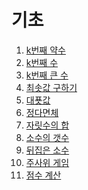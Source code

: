 기초
===

1. [k번째 약수](https://github.com/vive0508/TIL/blob/main/Algorithm_practice/Basic/k%EB%B2%88%EC%A7%B8%20%EC%95%BD%EC%88%98.md)   
2. [k번째 수](https://github.com/vive0508/TIL/blob/main/Algorithm_practice/Basic/k%EB%B2%88%EC%A7%B8%20%EC%88%98.md)   
3. [k번째 큰 수](https://github.com/vive0508/TIL/blob/main/Algorithm_practice/Basic/k%EB%B2%88%EC%A7%B8%20%ED%81%B0%20%EC%88%98.md)   
4. [최솟값 구하기](https://github.com/vive0508/TIL/blob/main/Algorithm_practice/Basic/%EC%B5%9C%EC%86%9F%EA%B0%92%20%EA%B5%AC%ED%95%98%EA%B8%B0.md)   
5. [대푯값](https://github.com/vive0508/TIL/blob/main/Algorithm_practice/Basic/%EB%8C%80%ED%91%AF%EA%B0%92.md)   
6. [정다면체](https://github.com/vive0508/TIL/blob/main/Algorithm_practice/Basic/%EC%A0%95%EB%8B%A4%EB%A9%B4%EC%B2%B4.md)   
7. [자릿수의 합](https://github.com/vive0508/TIL/blob/main/Algorithm_practice/Basic/%EC%9E%90%EB%A6%BF%EC%88%98%EC%9D%98%20%ED%95%A9.md)   
8. [소수의 갯수](https://github.com/vive0508/TIL/blob/main/Algorithm_practice/Basic/%EC%86%8C%EC%88%98%EC%9D%98%20%EA%B0%AF%EC%88%98.md)   
9. [뒤집은 소수](https://github.com/vive0508/TIL/blob/main/Algorithm_practice/Basic/%EB%92%A4%EC%A7%91%EC%9D%80%20%EC%86%8C%EC%88%98.md)   
10. [주사위 게임](https://github.com/vive0508/TIL/blob/main/Algorithm_practice/Basic/%EC%A3%BC%EC%82%AC%EC%9C%84%20%EA%B2%8C%EC%9E%84.md)   
11. [점수 계산](https://github.com/vive0508/TIL/blob/main/Algorithm_practice/Basic/%EC%A0%90%EC%88%98%20%EA%B3%84%EC%82%B0.md)

  
